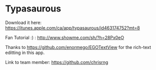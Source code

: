 # Typasaurous

Download it here: https://itunes.apple.com/ca/app/typasaurous/id463174752?mt=8

Fan Tutorial :) : http://www.showme.com/sh/?h=28Px0eO

Thanks to https://github.com/enormego/EGOTextView for the rich-text editting in this app. 

Link to team member: https://github.com/chrisrng
